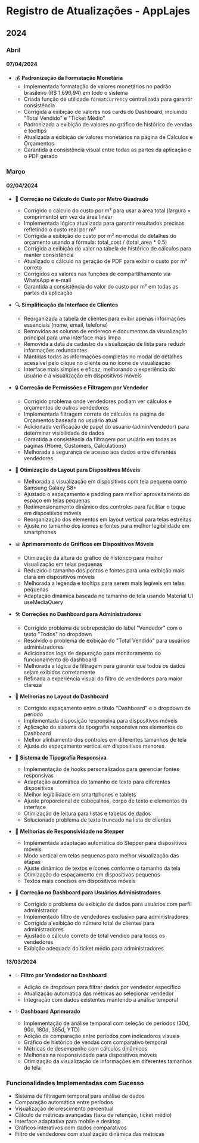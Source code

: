 # Registro de Atualizações - AppLajes

## 2024

### Abril

#### 07/04/2024
- 💰 **Padronização da Formatação Monetária**
  - Implementada formatação de valores monetários no padrão brasileiro (R$ 1.696,94) em todo o sistema
  - Criada função de utilidade `formatCurrency` centralizada para garantir consistência
  - Corrigida a exibição de valores nos cards do Dashboard, incluindo "Total Vendido" e "Ticket Médio"
  - Padronizada a exibição de valores no gráfico de histórico de vendas e tooltips
  - Atualizada a exibição de valores monetários na página de Cálculos e Orçamentos
  - Garantida a consistência visual entre todas as partes da aplicação e o PDF gerado

### Março

#### 02/04/2024
- 🧮 **Correção no Cálculo do Custo por Metro Quadrado**
  - Corrigido o cálculo do custo por m² para usar a área total (largura × comprimento) em vez da área linear
  - Implementada lógica atualizada para garantir resultados precisos refletindo o custo real por m²
  - Corrigida a exibição do custo por m² no modal de detalhes do orçamento usando a fórmula: total_cost / (total_area * 0.5)
  - Corrigida a exibição do valor na tabela de histórico de cálculos para manter consistência
  - Atualizado o cálculo na geração de PDF para exibir o custo por m² correto
  - Corrigidos os valores nas funções de compartilhamento via WhatsApp e e-mail
  - Garantida a consistência do valor do custo por m² em todas as partes da aplicação

- 🔍 **Simplificação da Interface de Clientes**
  - Reorganizada a tabela de clientes para exibir apenas informações essenciais (nome, email, telefone)
  - Removidas as colunas de endereço e documentos da visualização principal para uma interface mais limpa
  - Removida a data de cadastro da visualização de lista para reduzir informações redundantes
  - Mantidas todas as informações completas no modal de detalhes acessível pelo clique no cliente ou no ícone de visualização
  - Interface mais simples e eficaz, melhorando a experiência do usuário e a visualização em dispositivos móveis

- 🔒 **Correção de Permissões e Filtragem por Vendedor**
  - Corrigido problema onde vendedores podiam ver cálculos e orçamentos de outros vendedores
  - Implementada filtragem correta de cálculos na página de Orçamentos baseada no usuário atual
  - Adicionada verificação de papel do usuário (admin/vendedor) para determinar visibilidade de dados
  - Garantida a consistência da filtragem por usuário em todas as páginas (Home, Customers, Calculations)
  - Melhorada a segurança de acesso aos dados entre diferentes vendedores

- 📱 **Otimização do Layout para Dispositivos Móveis**
  - Melhorada a visualização em dispositivos com tela pequena como Samsung Galaxy S8+
  - Ajustado o espaçamento e padding para melhor aproveitamento do espaço em telas pequenas
  - Redimensionamento dinâmico dos controles para facilitar o toque em dispositivos móveis
  - Reorganização dos elementos em layout vertical para telas estreitas
  - Ajuste no tamanho dos ícones e fontes para melhor legibilidade em smartphones

- 📊 **Aprimoramento de Gráficos em Dispositivos Móveis**
  - Otimização da altura do gráfico de histórico para melhor visualização em telas pequenas
  - Reduzido o tamanho dos pontos e fontes para uma exibição mais clara em dispositivos móveis
  - Melhorada a legenda e tooltips para serem mais legíveis em telas pequenas
  - Adaptação dinâmica baseada no tamanho de tela usando Material UI useMediaQuery

- 🛠️ **Correções no Dashboard para Administradores**
  - Corrigido problema de sobreposição do label "Vendedor" com o texto "Todos" no dropdown
  - Resolvido o problema de exibição do "Total Vendido" para usuários administradores
  - Adicionados logs de depuração para monitoramento do funcionamento do dashboard
  - Melhorada a lógica de filtragem para garantir que todos os dados sejam exibidos corretamente
  - Refinada a experiência visual do filtro de vendedores para maior clareza

- 📏 **Melhorias no Layout do Dashboard**
  - Corrigido espaçamento entre o título "Dashboard" e o dropdown de período
  - Implementada disposição responsiva para dispositivos móveis
  - Aplicação do sistema de tipografia responsiva nos elementos do Dashboard
  - Melhor alinhamento dos controles em diferentes tamanhos de tela
  - Ajuste do espaçamento vertical em dispositivos menores

- 🎨 **Sistema de Tipografia Responsiva**
  - Implementação de hooks personalizados para gerenciar fontes responsivas
  - Adaptação automática do tamanho de texto para diferentes dispositivos
  - Melhor legibilidade em smartphones e tablets
  - Ajuste proporcional de cabeçalhos, corpo de texto e elementos da interface
  - Otimização de leitura para listas e tabelas de dados
  - Solucionado problema de texto truncado na lista de clientes

- 🚀 **Melhorias de Responsividade no Stepper**
  - Implementada adaptação automática do Stepper para dispositivos móveis
  - Modo vertical em telas pequenas para melhor visualização das etapas
  - Ajuste dinâmico de textos e ícones conforme o tamanho da tela
  - Otimização do espaçamento em dispositivos pequenos
  - Textos mais concisos em dispositivos móveis

- 🐛 **Correção no Dashboard para Usuários Administradores**
  - Corrigido o problema de exibição de dados para usuários com perfil administrador
  - Implementado filtro de vendedores exclusivo para administradores
  - Corrigida a exibição do número total de clientes para administradores
  - Ajustado o cálculo correto de total vendido para todos os vendedores
  - Exibição adequada do ticket médio para administradores

#### 13/03/2024
- ✨ **Filtro por Vendedor no Dashboard**
  - Adição de dropdown para filtrar dados por vendedor específico
  - Atualização automática das métricas ao selecionar vendedor
  - Integração com dados existentes mantendo a análise temporal

- ✨ **Dashboard Aprimorado**
  - Implementação de análise temporal com seleção de períodos (30d, 90d, 180d, 365d, YTD)
  - Adição de comparação entre períodos com indicadores visuais
  - Gráfico de histórico de vendas com comparativo temporal
  - Métricas de desempenho com cálculos dinâmicos
  - Melhorias na responsividade para dispositivos móveis
  - Otimização da visualização de informações em diferentes tamanhos de tela

### Funcionalidades Implementadas com Sucesso
- Sistema de filtragem temporal para análise de dados
- Comparação automática entre períodos
- Visualização de crescimento percentual
- Cálculo de métricas avançadas (taxa de retenção, ticket médio)
- Interface adaptativa para mobile e desktop
- Gráficos interativos com dados comparativos
- Filtro de vendedores com atualização dinâmica das métricas 
